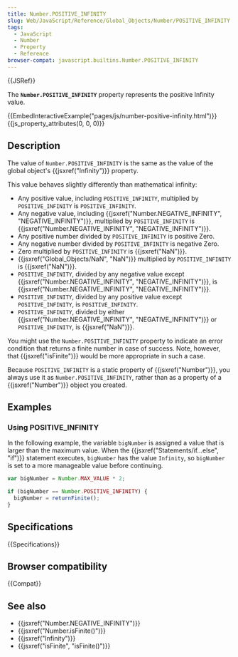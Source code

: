 ```yaml
---
title: Number.POSITIVE_INFINITY
slug: Web/JavaScript/Reference/Global_Objects/Number/POSITIVE_INFINITY
tags:
  - JavaScript
  - Number
  - Property
  - Reference
browser-compat: javascript.builtins.Number.POSITIVE_INFINITY
---
```

{{JSRef}}

The **`Number.POSITIVE_INFINITY`** property represents the positive Infinity
value.

{{EmbedInteractiveExample("pages/js/number-positive-infinity.html")}}{{js_property_attributes(0, 0, 0)}}

## Description

The value of `Number.POSITIVE_INFINITY` is the same as the value of the global
object's {{jsxref("Infinity")}} property.

This value behaves slightly differently than mathematical infinity:

*   Any positive value, including `POSITIVE_INFINITY`, multiplied by
    `POSITIVE_INFINITY` is `POSITIVE_INFINITY`.
*   Any negative value, including
    {{jsxref("Number.NEGATIVE_INFINITY", "NEGATIVE_INFINITY")}},
    multiplied by `POSITIVE_INFINITY` is
    {{jsxref("Number.NEGATIVE_INFINITY", "NEGATIVE_INFINITY")}}.
*   Any positive number divided by `POSITIVE_INFINITY` is positive Zero.
*   Any negative number divided by `POSITIVE_INFINITY` is negative Zero.
*   Zero multiplied by `POSITIVE_INFINITY` is {{jsxref("NaN")}}.
*   {{jsxref("Global_Objects/NaN", "NaN")}} multiplied by
    `POSITIVE_INFINITY` is {{jsxref("NaN")}}.
*   `POSITIVE_INFINITY`, divided by any negative value except
    {{jsxref("Number.NEGATIVE_INFINITY", "NEGATIVE_INFINITY")}},
    is
    {{jsxref("Number.NEGATIVE_INFINITY", "NEGATIVE_INFINITY")}}.
*   `POSITIVE_INFINITY`, divided by any positive value except `POSITIVE_INFINITY`,
    is `POSITIVE_INFINITY`.
*   `POSITIVE_INFINITY`, divided by either
    {{jsxref("Number.NEGATIVE_INFINITY", "NEGATIVE_INFINITY")}}
    or `POSITIVE_INFINITY`, is {{jsxref("NaN")}}.

You might use the `Number.POSITIVE_INFINITY` property to indicate an error
condition that returns a finite number in case of success. Note, however, that
{{jsxref("isFinite")}} would be more appropriate in such a case.

Because `POSITIVE_INFINITY` is a static property of
{{jsxref("Number")}}, you always use it as `Number.POSITIVE_INFINITY`,
rather than as a property of a {{jsxref("Number")}} object you created.

## Examples

### Using POSITIVE_INFINITY

In the following example, the variable `bigNumber` is assigned a value that is
larger than the maximum value. When the
{{jsxref("Statements/if...else", "if")}} statement executes,
`bigNumber` has the value `Infinity`, so `bigNumber` is set to a more manageable
value before continuing.

```js
var bigNumber = Number.MAX_VALUE * 2;

if (bigNumber == Number.POSITIVE_INFINITY) {
  bigNumber = returnFinite();
}
```

## Specifications

{{Specifications}}

## Browser compatibility

{{Compat}}

## See also

*   {{jsxref("Number.NEGATIVE_INFINITY")}}
*   {{jsxref("Number.isFinite()")}}
*   {{jsxref("Infinity")}}
*   {{jsxref("isFinite", "isFinite()")}}
